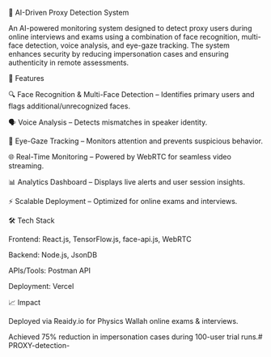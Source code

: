 🎯 AI-Driven Proxy Detection System

An AI-powered monitoring system designed to detect proxy users during online interviews and exams using a combination of face recognition, multi-face detection, voice analysis, and eye-gaze tracking. The system enhances security by reducing impersonation cases and ensuring authenticity in remote assessments.

🚀 Features

🔍 Face Recognition & Multi-Face Detection – Identifies primary users and flags additional/unrecognized faces.

🗣 Voice Analysis – Detects mismatches in speaker identity.

👀 Eye-Gaze Tracking – Monitors attention and prevents suspicious behavior.

🌐 Real-Time Monitoring – Powered by WebRTC for seamless video streaming.

📊 Analytics Dashboard – Displays live alerts and user session insights.

⚡ Scalable Deployment – Optimized for online exams and interviews.

🛠 Tech Stack

Frontend: React.js, TensorFlow.js, face-api.js, WebRTC

Backend: Node.js, JsonDB

APIs/Tools: Postman API

Deployment: Vercel

📈 Impact

Deployed via Reaidy.io for Physics Wallah online exams & interviews.

Achieved 75% reduction in impersonation cases during 100-user trial runs.# PROXY-detection-
